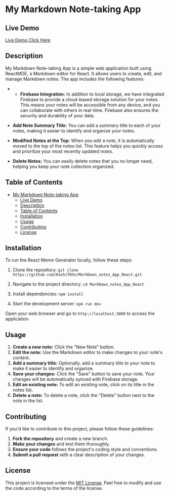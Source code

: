 # My Markdown Note-taking App


## Live Demo 
[Live Demo Click Here ](https://kashifkhn.github.io/MarkDown_notes_App_React/)

## Description

My Markdown Note-taking App is a simple web application built using ReactMDE, a Markdown editor for React. It allows users to create, edit, and manage Markdown notes. The app includes the following features:

- - **Firebase Integration:** In addition to local storage, we have integrated Firebase to provide a cloud-based storage solution for your notes. This means your notes will be accessible from any device, and you can collaborate with others in real-time. Firebase also ensures the security and durability of your data.


- **Add Note Summary Title:** You can add a summary title to each of your notes, making it easier to identify and organize your notes.

- **Modified Notes at the Top:** When you edit a note, it is automatically moved to the top of the notes list. This feature helps you quickly access and prioritize your most recently updated notes.

- **Delete Notes:** You can easily delete notes that you no longer need, helping you keep your note collection organized.



## Table of Contents

- [My Markdown Note-taking App](#my-markdown-note-taking-app)
  - [Live Demo](#live-demo)
  - [Description](#description)
  - [Table of Contents](#table-of-contents)
  - [Installation](#installation)
  - [Usage](#usage)
  - [Contributing](#contributing)
  - [License](#license)

## Installation

To run the React Meme Generator locally, follow these steps:

1. Clone the repository:
   ```git clone https://github.com/KashifKhn/MarkDown_notes_App_React.git```

2. Navigate to the project directory:
```cd MarkDown_notes_App_React```

3. Install dependencies:
```npm install```

4. Start the development server:
```npm run dev```

Open your web browser and go to `http://localhost:3000` to access the application.

## Usage

1. **Create a new note:** Click the "New Note" button.
2. **Edit the note:** Use the Markdown editor to make changes to your note's content.
3. **Add a summary title:** Optionally, add a summary title to your note to make it easier to identify and organize.
4. **Save your changes:** Click the "Save" button to save your note. Your changes will be automatically synced with Firebase storage.
5. **Edit an existing note:** To edit an existing note, click on its title in the notes list.
6. **Delete a note:** To delete a note, click the "Delete" button next to the note in the list.

## Contributing

If you'd like to contribute to this project, please follow these guidelines:

1. **Fork the repository** and create a new branch.
2. **Make your changes** and test them thoroughly.
3. **Ensure your code** follows the project's coding style and conventions.
4. **Submit a pull request** with a clear description of your changes.


## License
This project is licensed under the [MIT License](LICENSE). Feel free to modify and use the code according to the terms of the license. 

